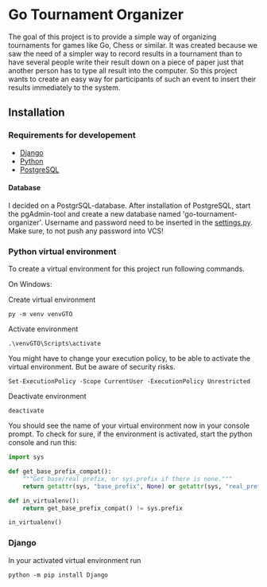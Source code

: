 # Go Tournament Organizer

The goal of this project is to provide a simple way of organizing tournaments for games like Go, Chess or similar. 
It was created because we saw the need of a simpler way to record results in a tournament than to have several people write their result down on a piece of paper just that another person has to type all result into the computer. 
So this project wants to create an easy way for participants of such an event to insert their results immediately to the system.

## Installation
### Requirements for developement
* [Django](https://docs.djangoproject.com/en/4.0/topics/install/#installing-official-release)
* [Python](https://www.python.org/downloads/)
* [PostgreSQL](https://www.postgresql.org/download/)

#### Database
I decided on a PostgrSQL-database. 
After installation of PostgreSQL, start the pgAdmin-tool and create a new database named 'go-tournament-organizer'.
Username and password need to be inserted in the [settings.py](/go_tournament_organizer/go_tournament_organizer/settings.py).
Make sure, to not push any password into VCS!

### Python virtual environment
To create a virtual environment for this project run following commands.

On Windows:

Create virtual environment
```
py -m venv venvGTO
```

Activate environment
```
.\venvGTO\Scripts\activate
```
You might have to change your execution policy, to be able to activate the virtual environment.
But be aware of security risks.
```
Set-ExecutionPolicy -Scope CurrentUser -ExecutionPolicy Unrestricted
```

Deactivate environment
```
deactivate
```

You should see the name of your virtual environment now in your console prompt.
To check for sure, if the environment is activated, start the python console and run this:

```python
import sys

def get_base_prefix_compat():
    """Get base/real prefix, or sys.prefix if there is none."""
    return getattr(sys, "base_prefix", None) or getattr(sys, "real_prefix", None) or sys.prefix

def in_virtualenv():
    return get_base_prefix_compat() != sys.prefix

in_virtualenv()
```

### Django

In your activated virtual environment run
```
python -m pip install Django
```
